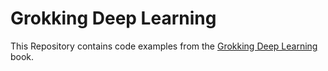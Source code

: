 # Grokking Deep Learning


This Repository contains code examples from the [Grokking Deep Learning](https://www.manning.com/books/grokking-deep-learning) book.

